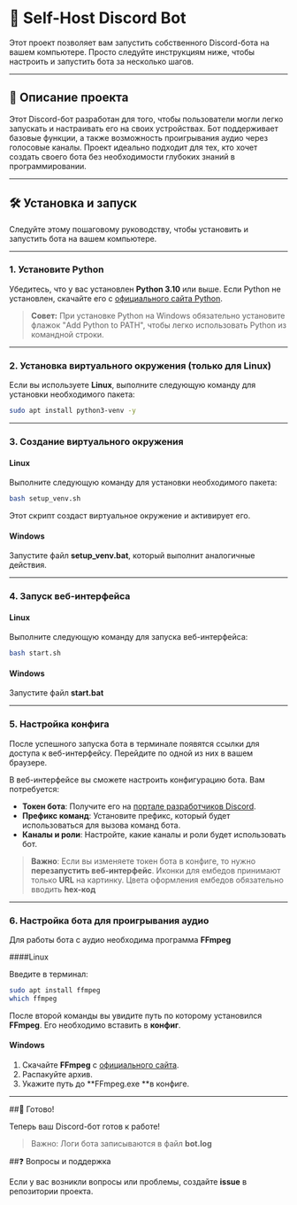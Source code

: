 # 🚀 Self-Host Discord Bot

Этот проект позволяет вам запустить собственного Discord-бота на вашем компьютере. Просто следуйте инструкциям ниже, чтобы настроить и запустить бота за несколько шагов.

---

## 📖 Описание проекта

Этот Discord-бот разработан для того, чтобы пользователи могли легко запускать и настраивать его на своих устройствах. Бот поддерживает базовые функции, а также возможность проигрывания аудио через голосовые каналы. Проект идеально подходит для тех, кто хочет создать своего бота без необходимости глубоких знаний в программировании.

---

## 🛠 Установка и запуск

Следуйте этому пошаговому руководству, чтобы установить и запустить бота на вашем компьютере.

---

### 1. Установите Python

Убедитесь, что у вас установлен **Python 3.10** или выше. Если Python не установлен, скачайте его с [официального сайта Python](https://www.python.org/downloads/).

> **Совет:** При установке Python на Windows обязательно установите флажок "Add Python to PATH", чтобы легко использовать Python из командной строки.

---

### 2. Установка виртуального окружения (только для Linux)

Если вы используете **Linux**, выполните следующую команду для установки необходимого пакета:

```bash
sudo apt install python3-venv -y
```

---

### 3. Создание виртуального окружения

#### Linux

Выполните следующую команду для установки необходимого пакета:

```bash
bash setup_venv.sh 
```

Этот скрипт создаст виртуальное окружение и активирует его.

#### Windows

Запустите файл **setup_venv.bat**, который выполнит аналогичные действия.

---

### 4. Запуск веб-интерфейса

#### Linux

Выполните следующую команду для запуска веб-интерфейса:

```bash
bash start.sh 
```

#### Windows

Запустите файл **start.bat**


---

### 5. Настройка конфига

После успешного запуска бота в терминале появятся ссылки для доступа к веб-интерфейсу. Перейдите по одной из них в вашем браузере. 

В веб-интерфейсе вы сможете настроить конфигурацию бота. Вам потребуется:

- **Токен бота**: Получите его на [портале разработчиков Discord](https://discord.com/developers/applications).
- **Префикс команд**: Установите префикс, который будет использоваться для вызова команд бота.
- **Каналы и роли**: Настройте, какие каналы и роли будет использовать бот.


>**Важно**: Если вы изменяете токен бота в конфиге, то нужно **перезапустить веб-интерфейс**.
Иконки для ембедов принимают только **URL** на картинку.
Цвета оформления ембедов обязательно вводить **hex-код**

---

### 6. Настройка бота для проигрывания аудио

Для работы бота с аудио необходима программа **FFmpeg**

####Linux

Введите в терминал:

```bash
sudo apt install ffmpeg
which ffmpeg
```

После второй команды вы увидите путь по которому установился **FFmpeg**. Его необходимо вставить в **конфиг**.

#### Windows

1. Скачайте **FFmpeg** с [официального сайта](https://www.ffmpeg.org/download.html).
2. Распакуйте архив.
3. Укажите путь до **FFmpeg.exe **в конфиге.

---

##🎉 Готово!

Теперь ваш Discord-бот готов к работе!
>Важно: Логи бота записываются в файл **bot.log**

##❓ Вопросы и поддержка

Если у вас возникли вопросы или проблемы, создайте **issue** в репозитории проекта.